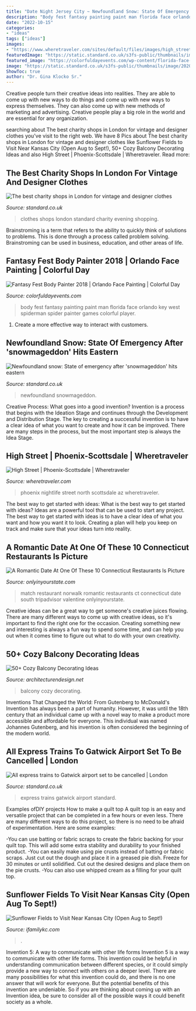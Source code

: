 ```yaml
---
title: "Date Night Jersey City ~ Newfoundland Snow: State Of Emergency After &#039;snowmageddon&#039; Hits Eastern"
description: "Body fest fantasy painting paint man florida face orlando key west spiderman spider painter games colorful player"
date: "2022-10-15"
categories:
- "ideas"
tags: ["ideas"]
images:
- "https://www.wheretraveler.com/sites/default/files/images/high_street_chigh_street.jpg"
featuredImage: "https://static.standard.co.uk/s3fs-public/thumbnails/image/2017/06/26/17/fara.jpg"
featured_image: "https://colorfuldayevents.com/wp-content/florida-face-painter/fantasy-fest/spider-man-body-paint-fantasy-fest.jpg"
image: "https://static.standard.co.uk/s3fs-public/thumbnails/image/2020/01/19/14/Newfoundland-blizzard-1901a.jpg"
ShowToc: true
author: "Dr. Gina Klocko Sr."
---
```



Creative people turn their creative ideas into realities. They are able to come up with new ways to do things and come up with new ways to express themselves. They can also come up with new methods of marketing and advertising. Creative people play a big role in the world and are essential for any organization.

	

		
searching about The best charity shops in London for vintage and designer clothes you've visit to the right web. We have 8 Pics about The best charity shops in London for vintage and designer clothes like Sunflower Fields to Visit Near Kansas City (Open Aug to Sept!), 50+ Cozy Balcony Decorating Ideas and also High Street | Phoenix-Scottsdale | Wheretraveler. Read more:
		
    
## The Best Charity Shops In London For Vintage And Designer Clothes

<img loading=lazy src="https://static.standard.co.uk/s3fs-public/thumbnails/image/2017/06/26/17/fara.jpg" onerror="this.onerror=null;this.src='https://tse4.mm.bing.net/th?id=OIP.D6WmZa150xreGCV1du5oSgHaE8&amp;pid=15.1';" alt="The best charity shops in London for vintage and designer clothes">

_Source: standard.co.uk_

>clothes shops london standard charity evening shopping. 

	

Brainstroming is a term that refers to the ability to quickly think of solutions to problems. This is done through a process called problem solving. Brainstroming can be used in business, education, and other areas of life.

    
## Fantasy Fest Body Painter 2018 | Orlando Face Painting | Colorful Day

<img loading=lazy src="https://colorfuldayevents.com/wp-content/florida-face-painter/fantasy-fest/spider-man-body-paint-fantasy-fest.jpg" onerror="this.onerror=null;this.src='https://tse3.mm.bing.net/th?id=OIP.gVOU_NkjpWhgXrS6jSY6wwAAAA&amp;pid=15.1';" alt="Fantasy Fest Body Painter 2018 | Orlando Face Painting | Colorful Day">

_Source: colorfuldayevents.com_

>body fest fantasy painting paint man florida face orlando key west spiderman spider painter games colorful player. 

	

1. Create a more effective way to interact with customers.

    
## Newfoundland Snow: State Of Emergency After &#039;snowmageddon&#039; Hits Eastern

<img loading=lazy src="https://static.standard.co.uk/s3fs-public/thumbnails/image/2020/01/19/14/Newfoundland-blizzard-1901a.jpg" onerror="this.onerror=null;this.src='https://tse4.mm.bing.net/th?id=OIP.rUIPzx_2CnUF_sAJzgG1owHaE7&amp;pid=15.1';" alt="Newfoundland snow: State of emergency after &#039;snowmageddon&#039; hits eastern">

_Source: standard.co.uk_

>newfoundland snowmageddon. 

	

Creative Process: What goes into a good invention?
Invention is a process that begins with the Ideation Stage and continues through the Development and Distribution Stage. The key to creating a successful invention is to have a clear idea of what you want to create and how it can be improved. There are many steps in the process, but the most important step is always the Idea Stage.

    
## High Street | Phoenix-Scottsdale | Wheretraveler

<img loading=lazy src="https://www.wheretraveler.com/sites/default/files/images/high_street_chigh_street.jpg" onerror="this.onerror=null;this.src='https://tse3.mm.bing.net/th?id=OIP.wZv-HtF4m88mSIx9jXL6HQHaDv&amp;pid=15.1';" alt="High Street | Phoenix-Scottsdale | Wheretraveler">

_Source: wheretraveler.com_

>phoenix nightlife street north scottsdale az wheretraveler. 

	

The best way to get started with ideas: What is the best way to get started with ideas?
Ideas are a powerful tool that can be used to start any project. The best way to get started with ideas is to have a clear idea of what you want and how you want it to look. Creating a plan will help you keep on track and make sure that your ideas turn into reality.

    
## A Romantic Date At One Of These 10 Connecticut Restaurants Is Picture

<img loading=lazy src="http://cdn.onlyinyourstate.com/wp-content/uploads/2018/02/10321162_10152357828914589_7669267899300645390_o.jpg" onerror="this.onerror=null;this.src='https://tse2.mm.bing.net/th?id=OIP.pZp1OmsrePOZJjIl_QWbNQHaE7&amp;pid=15.1';" alt="A Romantic Date At One Of These 10 Connecticut Restaurants Is Picture">

_Source: onlyinyourstate.com_

>match restaurant norwalk romantic restaurants ct connecticut date south tripadvisor valentine onlyinyourstate. 

	

Creative ideas can be a great way to get someone's creative juices flowing. There are many different ways to come up with creative ideas, so it's important to find the right one for the occasion. Creating something new and interesting is always a fun way to spend some time, and can help you out when it comes time to figure out what to do with your own creativity.

    
## 50+ Cozy Balcony Decorating Ideas

<img loading=lazy src="https://cdn.architecturendesign.net/wp-content/uploads/2016/06/AD-Cozy-Balcony-Decorating-Ideas-17.jpg" onerror="this.onerror=null;this.src='https://tse2.mm.bing.net/th?id=OIP.pUdFRKV9O5BPNrFJg5fmWgHaKa&amp;pid=15.1';" alt="50+ Cozy Balcony Decorating Ideas">

_Source: architecturendesign.net_

>balcony cozy decorating. 

	

Inventions That Changed the World: From Gutenberg to McDonald's
Invention has always been a part of humanity. However, it was until the 18th century that an individual came up with a novel way to make a product more accessible and affordable for everyone. This individual was named Johannes Gutenberg, and his invention is often considered the beginning of the modern world.

    
## All Express Trains To Gatwick Airport Set To Be Cancelled | London

<img loading=lazy src="https://www.standard.co.uk/s3fs-public/thumbnails/image/2013/11/27/13/gatex.jpg" onerror="this.onerror=null;this.src='https://tse4.mm.bing.net/th?id=OIP.tos2EP41BEZpynx9UFSbbAHaE8&amp;pid=15.1';" alt="All express trains to Gatwick airport set to be cancelled | London">

_Source: standard.co.uk_

>express trains gatwick airport standard. 

	

Examples ofDIY projects
How to make a quilt top
A quilt top is an easy and versatile project that can be completed in a few hours or even less. There are many different ways to do this project, so there is no need to be afraid of experimentation. Here are some examples: 

-You can use batting or fabric scraps to create the fabric backing for your quilt top. This will add some extra stability and durability to your finished product. 
-You can easily make using pie crusts instead of batting or fabric scraps. Just cut out the dough and place it in a greased pie dish. Freeze for 30 minutes or until solidified. Cut out the desired designs and place them on the pie crusts. 
-You can also use whipped cream as a filling for your quilt top.

    
## Sunflower Fields To Visit Near Kansas City (Open Aug To Sept!)

<img loading=lazy src="https://www.ifamilykc.com/blog/wp-content/uploads/2020/08/Sunflower-Fields-Near-Kansas-City-2.jpg" onerror="this.onerror=null;this.src='https://tse3.mm.bing.net/th?id=OIP.tVKOEzPCO0CUil-6b3VnmQHaDy&amp;pid=15.1';" alt="Sunflower Fields to Visit Near Kansas City (Open Aug to Sept!)">

_Source: ifamilykc.com_

>. 

	

Invention 5: A way to communicate with other life forms
Invention 5 is a way to communicate with other life forms. This invention could be helpful in understanding communication between different species, or it could simply provide a new way to connect with others on a deeper level. There are many possibilities for what this invention could do, and there is no one answer that will work for everyone. But the potential benefits of this invention are undeniable. So if you are thinking about coming up with an Invention idea, be sure to consider all of the possible ways it could benefit society as a whole.

